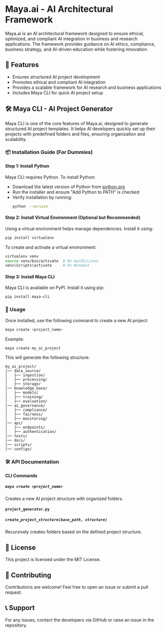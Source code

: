 # Maya.ai - AI Architectural Framework

Maya.ai is an AI architectural framework designed to ensure ethical, optimized, and compliant AI integration in business and research applications. The framework provides guidance on AI ethics, compliance, business strategy, and AI-driven education while fostering innovation.

## 🌟 Features
- Ensures structured AI project development
- Promotes ethical and compliant AI integration
- Provides a scalable framework for AI research and business applications
- Includes Maya CLI for quick AI project setup

## 🛠 Maya CLI - AI Project Generator
Maya CLI is one of the core features of Maya.ai, designed to generate structured AI project templates. It helps AI developers quickly set up their projects with predefined folders and files, ensuring organization and scalability.

### 📦 Installation Guide (For Dummies)

#### Step 1: Install Python
Maya CLI requires Python. To install Python:
- Download the latest version of Python from [python.org](https://www.python.org/downloads/)
- Run the installer and ensure "Add Python to PATH" is checked
- Verify installation by running:
  ```sh
  python --version
  ```

#### Step 2: Install Virtual Environment (Optional but Recommended)
Using a virtual environment helps manage dependencies. Install it using:
```sh
pip install virtualenv
```
To create and activate a virtual environment:
```sh
virtualenv venv
source venv/bin/activate  # On macOS/Linux
venv\Scripts\activate     # On Windows
```

#### Step 3: Install Maya CLI
Maya CLI is available on PyPI. Install it using pip:
```sh
pip install maya-cli
```

### 🚀 Usage
Once installed, use the following command to create a new AI project:
```sh
maya create <project_name>
```
Example:
```sh
maya create my_ai_project
```
This will generate the following structure:
```
my_ai_project/
│── data_source/
│   ├── ingestion/
│   ├── processing/
│   ├── storage/
│── knowledge_base/
│   ├── models/
│   ├── training/
│   ├── evaluation/
│── ai_governance/
│   ├── compliance/
│   ├── fairness/
│   ├── monitoring/
│── api/
│   ├── endpoints/
│   ├── authentication/
│── tests/
│── docs/
│── scripts/
│── configs/
```

### 🛠 API Documentation
#### CLI Commands
##### `maya create <project_name>`
Creates a new AI project structure with organized folders.

#### `project_generator.py`
##### `create_project_structure(base_path, structure)`
Recursively creates folders based on the defined project structure.

## 📜 License
This project is licensed under the MIT License.

## 🤝 Contributing
Contributions are welcome! Feel free to open an issue or submit a pull request.

## 📞 Support
For any issues, contact the developers via GitHub or raise an issue in the repository.

